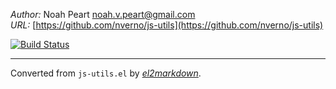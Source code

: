 *Author:* Noah Peart <noah.v.peart@gmail.com><br>
*URL:* [https://github.com/nverno/js-utils](https://github.com/nverno/js-utils)<br>

[![Build Status](https://travis-ci.org/nverno/js-utils.svg?branch=master)](https://travis-ci.org/nverno/js-utils)


---
Converted from `js-utils.el` by [*el2markdown*](https://github.com/Lindydancer/el2markdown).
